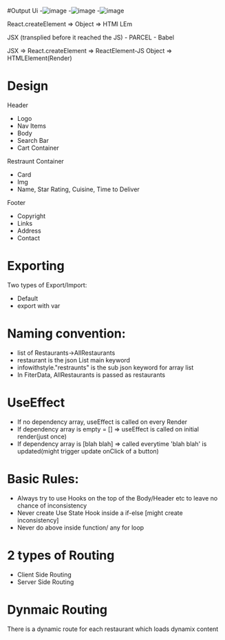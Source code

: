 #Output Ui
-![image](https://github.com/harshiltomar/Foodify-1.0/assets/110554721/00774b16-e3b6-46b2-8795-0dce04babc11)
-![image](https://github.com/harshiltomar/Foodify-1.0/assets/110554721/c36c0004-81d1-42dc-ad0d-cda6ae6547b6)
-![image](https://github.com/harshiltomar/Foodify-1.0/assets/110554721/a4babbc1-36c4-4564-83e0-9c111b9a217a)



React.createElement => Object => HTMl LEm

JSX (transplied before it reached the JS) - PARCEL - Babel

JSX => React.createElement => ReactElement-JS Object => HTMLElement(Render)

# Design
Header
- Logo
- Nav Items
- Body
- Search Bar
- Cart Container

Restraunt Container
- Card
- Img
- Name, Star Rating, Cuisine, Time to Deliver

Footer
- Copyright
- Links
- Address
- Contact 

# Exporting
Two types of Export/Import:

- Default 
- export with var

# Naming convention:
- list of Restaurants->AllRestaurants
- restaurant is the json List main keyword
- infowithstyle."restraunts" is the sub json keyword for array list
- In FiterData, AllRestaurants is passed as restaurants


# UseEffect
- If no dependency array, useEffect is called on every Render
- If dependency array is empty = [] => useEffect is called on initial render(just once)
- If dependency array is [blah blah] => called everytime 'blah blah' is updated(might trigger update onClick of a button)

# Basic Rules:
- Always try to use Hooks on the top of the Body/Header etc to leave no chance of inconsistency
- Never create Use State Hook inside a if-else [might create inconsistency]
- Never do above inside function/ any for loop

# 2 types of Routing
- Client Side Routing
- Server Side Routing

# Dynmaic Routing
There is a dynamic route for each restaurant which loads dynamix content
